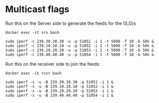 # Multicast flags

Run this on the Server side to generate the feeds for the (S,G)s

`docker exec -it srv bash`

```shell
sudo iperf -c 239.30.30.30 -u -p 51051 -i 1 -t 5000 -T 10 -b 50k &
sudo iperf -c 239.10.10.10 -u -p 51052 -i 1 -t 5000 -T 10 -b 50k &
sudo iperf -c 239.20.20.20 -u -p 51053 -i 1 -t 5000 -T 10 -b 50k &
sudo iperf -c 239.40.40.40 -u -p 51054 -i 1 -t 5000 -T 10 -b 50k &
```

Run this on the receiver side to join the feeds:

`docker exec -it rcvr bash`

```shell
sudo iperf -s -u -B 239.30.30.30 -p 51051 -i 1 &
sudo iperf -s -u -B 239.10.10.10 -p 51052 -i 1 &
sudo iperf -s -u -B 239.20.20.20 -p 51053 -i 1 &
sudo iperf -s -u -B 239.40.40.40 -p 51054 -i 1 &
```

<!-- TODO add show examples -->
